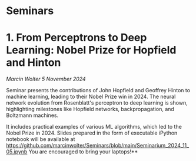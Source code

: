 # Seminars

# 1. **From Perceptrons to Deep Learning: Nobel Prize for Hopfield and Hinton** 

*Marcin Wolter*
*5 November 2024*

Seminar presents the contributions of John Hopfield and Geoffrey Hinton to machine learning, leading to their Nobel Prize win in 2024. The neural network evolution from Rosenblatt's perceptron to deep learning is shown, highlighting milestones like Hopfield networks, backpropagation, and Boltzmann machines.

It includes practical examples of various ML algorithms, which led to the Nobel Prize in 2024. Slides prepared in the form of executable iPython notebook will be available at https://github.com/marcinwolter/Seminars/blob/main/Seminarium_2024_11_05.ipynb 
You are encouraged to bring your laptops!**





